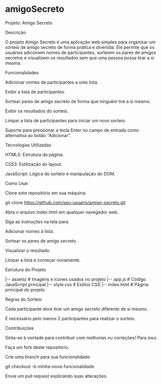 # amigoSecreto

Projeto: Amigo Secreto

Descrição

O projeto Amigo Secreto é uma aplicação web simples para organizar um sorteio de amigo secreto de forma prática e divertida. Ele permite que os usuários adicionem nomes de participantes, sorteiem os pares de amigos secretos e visualizem os resultados sem que uma pessoa possa tirar a si mesma.

Funcionalidades

Adicionar nomes de participantes a uma lista.

Exibir a lista de participantes.

Sortear pares de amigo secreto de forma que ninguém tire a si mesmo.

Exibir os resultados do sorteio.

Limpar a lista de participantes para iniciar um novo sorteio.

Suporte para pressionar a tecla Enter no campo de entrada como alternativa ao botão "Adicionar".

Tecnologias Utilizadas

HTML5: Estrutura da página.

CSS3: Estilização do layout.

JavaScript: Lógica do sorteio e manipulação do DOM.

Como Usar

Clone este repositório em sua máquina:

git clone https://github.com/seu-usuario/amigo-secreto.git

Abra o arquivo index.html em qualquer navegador web.

Siga as instruções na tela para:

Adicionar nomes à lista.

Sortear os pares de amigo secreto.

Visualizar o resultado.

Limpar a lista e começar novamente.

Estrutura do Projeto

|-- assets/                # Imagens e ícones usados no projeto
|-- app.js                 # Código JavaScript principal
|-- style.css              # Estilos CSS
|-- index.html             # Página principal do projeto

Regras do Sorteio

Cada participante deve tirar um amigo secreto diferente de si mesmo.

É necessário pelo menos 2 participantes para realizar o sorteio.

Contribuições

Sinta-se à vontade para contribuir com melhorias ou correções! Para isso:

Faça um fork deste repositório.

Crie uma branch para sua funcionalidade:

git checkout -b minha-nova-funcionalidade

Envie um pull request explicando suas alterações.
